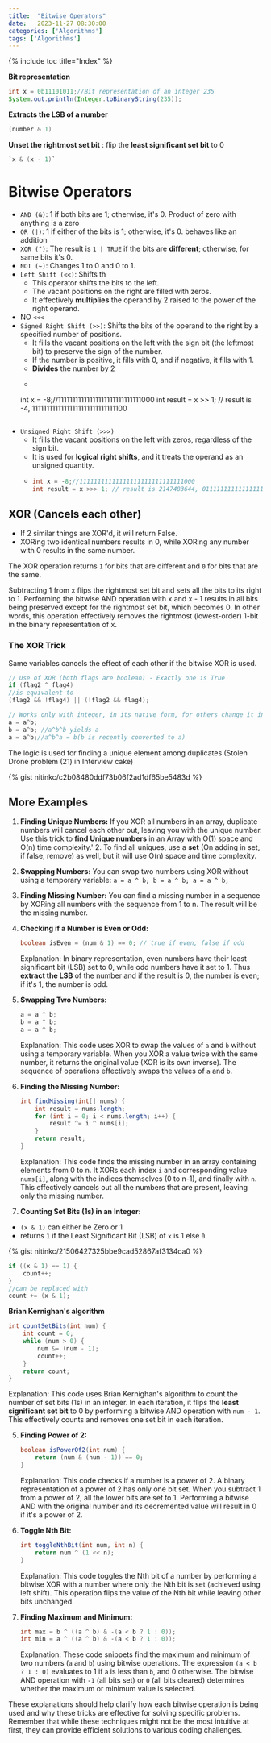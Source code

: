 ```yaml
---
title:  "Bitwise Operators"
date:   2023-11-27 08:30:00
categories: ['Algorithms']
tags: ['Algorithms']
---
```


{% include toc title="Index" %}

**Bit representation**

```java
int x = 0b11101011;//Bit representation of an integer 235
System.out.println(Integer.toBinaryString(235));
```

**Extracts the LSB of a number**
```java
(number & 1)
```

**Unset the rightmost set bit** : flip the **least significant set bit** to 0
```java
`x & (x - 1)`
```

# Bitwise Operators
- `AND (&)`: 1 if both bits are 1; otherwise, it's 0. Product of zero with anything is a zero
- `OR (|)`: 1 if either of the bits is 1; otherwise, it's 0. behaves like an addition
- `XOR (^)`: The result is `1 | TRUE` if the bits are **different**; otherwise, for same bits it's 0.
- `NOT (~)`: Changes 1 to 0 and 0 to 1.
- `Left Shift (<<)`: Shifts th
    - This operator shifts the bits to the left.
    - The vacant positions on the right are filled with zeros.
    - It effectively **multiplies** the operand by 2 raised to the power of the right operand.
- NO `<<<`
- `Signed Right Shift (>>)`: Shifts the bits of the operand to the right by a specified number of positions.
    - It fills the vacant positions on the left with the sign bit (the leftmost bit) to preserve the sign of the number.
    - If the number is positive, it fills with 0, and if negative, it fills with 1.
    - **Divides** the number by 2
    - ```java
    int x = -8;//11111111111111111111111111111000
    int result = x >> 1; // result is -4, 11111111111111111111111111111100
   ```
- `Unsigned Right Shift (>>>)`
    - It fills the vacant positions on the left with zeros, regardless of the sign bit.
    - It is used for **logical right shifts**, and it treats the operand as an unsigned quantity.
    - ```java
      int x = -8;//11111111111111111111111111111000
      int result = x >>> 1; // result is 2147483644, 01111111111111111111111111111100
      ```

## XOR (Cancels each other)

- If 2 similar things are XOR'd, it will return False.
- XORing two identical numbers results in 0,
while XORing any number with 0 results in the same number.

The XOR operation returns `1` for bits that are different and `0` for bits that are the same.


Subtracting 1 from x flips the rightmost set bit and sets all the bits to its right to 1.
Performing the bitwise AND operation with x and x - 1 results in all bits being preserved except for the rightmost set bit, which becomes 0.
In other words, this operation effectively removes the rightmost (lowest-order) 1-bit in the binary representation of x.

### The XOR Trick

Same variables cancels the effect of each other if the bitwise XOR is used.

```java
// Use of XOR (both flags are boolean) - Exactly one is True
if (flag2 ^ flag4)
//is equivalent to
(flag2 && !flag4) || (!flag2 && flag4);
```

```java
// Works only with integer, in its native form, for others change it into its equivalent binary representation.
a = a^b;
b = a^b; //a^b^b yields a
a = a^b;//a^b^a = b(b is recently converted to a)
```

The logic is used for finding a unique element among duplicates (Stolen Drone problem (21) in Interview cake)

{% gist nitinkc/c2b08480ddf73b06f2ad1df65be5483d %}

## More Examples



1. **Finding Unique Numbers:** If you XOR all numbers in an array, duplicate numbers will cancel each other out,
   leaving you with the unique number. Use this trick to **find Unique numbers** in an Array with O(1) space and O(n) time complexity.'
    2. To find all uniques, use a **set** (On adding in set, if false, remove) as well, but it will use O(n) space and time complexity.

2. **Swapping Numbers:** You can swap two numbers using XOR without using a temporary variable: `a = a ^ b; b = a ^ b; a = a ^ b;`

3. **Finding Missing Number:** You can find a missing number in a sequence by XORing all numbers with the sequence from 1 to n. The result will be the missing number.



1. **Checking if a Number is Even or Odd:**
   ```java
   boolean isEven = (num & 1) == 0; // true if even, false if odd
   ```
   Explanation: In binary representation, even numbers have their least significant bit (LSB) set to 0, 
while odd numbers have it set to 1. 
Thus **extract the LSB** of the number and if the result is 0, the number is even; if it's 1, the number is odd.

2. **Swapping Two Numbers:**

   ```java
   a = a ^ b;
   b = a ^ b;
   a = a ^ b;
   ```

   Explanation: This code uses XOR to swap the values of `a` and `b` without using a temporary variable. 
When you XOR a value twice with the same number, it returns the original value (XOR is its own inverse). 
The sequence of operations effectively swaps the values of `a` and `b`.

3. **Finding the Missing Number:**

   ```java
   int findMissing(int[] nums) {
       int result = nums.length;
       for (int i = 0; i < nums.length; i++) {
           result ^= i ^ nums[i];
       }
       return result;
   }
   ```

   Explanation: This code finds the missing number in an array containing elements from 0 to n. 
It XORs each index `i` and corresponding value `nums[i]`, along with the indices themselves (0 to n-1), 
and finally with `n`. This effectively cancels out all the numbers that are present, leaving only the missing number.

4. **Counting Set Bits (1s) in an Integer:**

- `(x & 1)` can either be Zero or 1
- returns `1` if the Least Significant Bit (LSB) of `x` is 1 else `0`.

{% gist nitinkc/21506427325bbe9cad52867af3134ca0 %}

```java
if ((x & 1) == 1) {
    count++;
}
//can be replaced with
count += (x & 1);
```

**Brian Kernighan's algorithm**

```java
int countSetBits(int num) {
    int count = 0;
    while (num > 0) {
        num &= (num - 1);
        count++;
    }
    return count;
}
```

   Explanation: This code uses Brian Kernighan's algorithm to count the number of set bits (1s) in an integer.
In each iteration, it flips the **least significant set bit** to 0 by performing a bitwise AND operation with `num - 1`. 
This effectively counts and removes one set bit in each iteration.

5. **Finding Power of 2:**

   ```java
   boolean isPowerOf2(int num) {
       return (num & (num - 1)) == 0;
   }
   ```

   Explanation: This code checks if a number is a power of 2. A binary representation of a power of 2 has only one bit set. When you subtract 1 from a power of 2, all the lower bits are set to 1. Performing a bitwise AND with the original number and its decremented value will result in 0 if it's a power of 2.

6. **Toggle Nth Bit:**

   ```java
   int toggleNthBit(int num, int n) {
       return num ^ (1 << n);
   }
   ```

   Explanation: This code toggles the Nth bit of a number by performing a bitwise XOR with a number where only the Nth bit is set (achieved using left shift). This operation flips the value of the Nth bit while leaving other bits unchanged.

7. **Finding Maximum and Minimum:**

   ```java
   int max = b ^ ((a ^ b) & -(a < b ? 1 : 0));
   int min = a ^ ((a ^ b) & -(a < b ? 1 : 0));
   ```

   Explanation: These code snippets find the maximum and minimum of two numbers (`a` and `b`) using bitwise operations. The expression `(a < b ? 1 : 0)` evaluates to 1 if `a` is less than `b`, and 0 otherwise. The bitwise AND operation with `-1` (all bits set) or `0` (all bits cleared) determines whether the maximum or minimum value is selected.

These explanations should help clarify how each bitwise operation is being used and why these tricks are effective for solving specific problems. Remember that while these techniques might not be the most intuitive at first, they can provide efficient solutions to various coding challenges.

